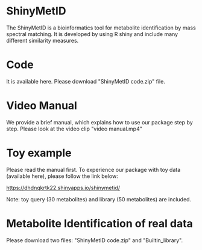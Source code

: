 # ShinyMetID
The ShinyMetID is a bioinformatics tool for metabolite identification by mass spectral matching. 
It is developed by using R shiny and include many different similarity measures.

# Code
It is available here. Please download "ShinyMetID code.zip" file.

# Video Manual 
We provide a brief manual, which explains how to use our package step by step.
Please look at the video clip "video manual.mp4"

# Toy example
Please read the manual first.
To experience our package with toy data (available here), please follow the link below:

https://dhdnqkrtk22.shinyapps.io/shinymetid/

Note: toy query (30 metabolites) and library (50 metabolites) are included.

# Metabolite Identification of real data
Please download two files: "ShinyMetID code.zip" and "Builtin_library".
